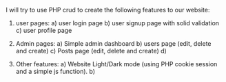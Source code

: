 I will try to use PHP crud to create the following features to our website:
1) user pages:
    a) user login page
    b) user signup page with solid validation
    c) user profile page

2) Admin pages:
    a) Simple admin dashboard
    b) users page (edit, delete and create)
    c) Posts page (edit, delete and create)
    d)

3) Other features:
    a) Website Light/Dark mode (using PHP cookie session and a simple js function).
    b)
